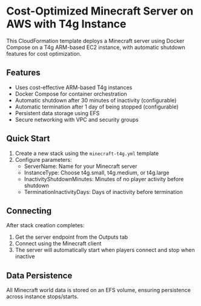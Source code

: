 # Cost-Optimized Minecraft Server on AWS with T4g Instance

This CloudFormation template deploys a Minecraft server using Docker Compose on a T4g ARM-based EC2 instance, with automatic shutdown features for cost optimization.

## Features

- Uses cost-effective ARM-based T4g instances
- Docker Compose for container orchestration
- Automatic shutdown after 30 minutes of inactivity (configurable)
- Automatic termination after 1 day of being stopped (configurable)
- Persistent data storage using EFS
- Secure networking with VPC and security groups

## Quick Start

1. Create a new stack using the `minecraft-t4g.yml` template
2. Configure parameters:
   - ServerName: Name for your Minecraft server
   - InstanceType: Choose t4g.small, t4g.medium, or t4g.large
   - InactivityShutdownMinutes: Minutes of no player activity before shutdown
   - TerminationInactivityDays: Days of inactivity before termination

## Connecting

After stack creation completes:
1. Get the server endpoint from the Outputs tab
2. Connect using the Minecraft client
3. The server will automatically start when players connect and stop when inactive

## Data Persistence

All Minecraft world data is stored on an EFS volume, ensuring persistence across instance stops/starts.
